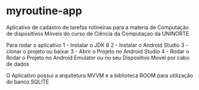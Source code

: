 # myroutine-app
Aplicativo de cadastro de tarefas rotineiras para a materia de Computação de dispositivos Móveis do curso de Ciência da Computaçao da UNINORTE

Para rodar o aplicativo 
1 - Instalar o JDK 8
2 - Instalar o Android Studio
3 - clonar o projeto ou baixar
3 - Abrir o Projeto no Android Studio
4 - Rodar o Rodar o Projeto no Android Emulator ou no seu Dispositivo Movel por cabo de dados

O Aplicativo possui a arquitetura MVVM e a biblioteca ROOM para utilização do banco SQLITE
